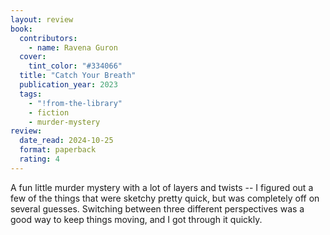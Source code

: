 ```yaml
---
layout: review
book:
  contributors:
    - name: Ravena Guron
  cover:
    tint_color: "#334066"
  title: "Catch Your Breath"
  publication_year: 2023
  tags:
    - "!from-the-library"
    - fiction
    - murder-mystery
review:
  date_read: 2024-10-25
  format: paperback
  rating: 4
---
```

A fun little murder mystery with a lot of layers and twists -- I figured out a few of the things that were sketchy pretty quick, but was completely off on several guesses.
Switching between three different perspectives was a good way to keep things moving, and I got through it quickly.
